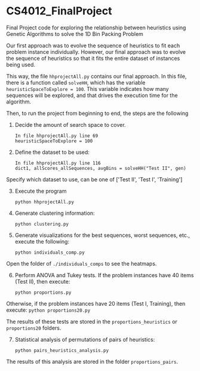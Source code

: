 # CS4012_FinalProject
Final Project code for exploring the relationship between heuristics using Genetic Algorithms to solve the 1D Bin Packing Problem


Our first approach was to evolve the sequence of heuristics to fit each problem instance individually. However, our final approach was to evolve the sequence of heuristics so that it fits the entire dataset of instances being used.

This way, the file ```hhprojectAll.py``` contains our final approach. In this file, there is a function called ```solveHH```, which has the variable ```heuristicSpaceToExplore = 100```. This variable indicates how many sequences will be explored, and that drives the execution time for the algorithm.

Then, to run the project from beginning to end, the steps are the following

1. Decide the amount of search space to cover.
    ```
    In file hhprojectAll.py line 69
    heuristicSpaceToExplore = 100
    ```

2. Define the dataset to be used:
    ```
    In file hhprojectAll.py line 116
    dict1, allScores_allSequences, avgBins = solveHH("Test II", gen)
    ```
Specify which dataset to use, can be one of ['Test II', 'Test I', 'Training']

3. Execute the program
    ```
    python hhprojectAll.py
    ```

4. Generate clustering information:
    ```
    python clustering.py
    ```

5. Generate visualizations for the best sequences, worst sequences, etc., execute the following:
    ```
    python individuals_comp.py
    ```
Open the folder of ```./individuals_comps``` to see the heatmaps.


6. Perform ANOVA and Tukey tests. If the problem instances have 40 items (Test II), then execute:
    ```
    python proportions.py
    ```
Otherwise, if the problem instances have 20 items (Test I, Training), then execute:
    ```
    python proportions20.py
    ```

The results of these tests are stored in the ```proportions_heuristics``` or ```proportions20``` folders.


7. Statistical analysis of permutations of pairs of heuristics:
    ```
    python pairs_heuristics_analysis.py
    ```

The results of this analysis are stored in the folder ```proportions_pairs```.



